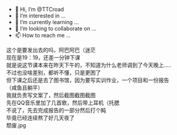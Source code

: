 - 👋 Hi, I’m @TTCroad
- 👀 I’m interested in ...
- 🌱 I’m currently learning ...
- 💞️ I’m looking to collaborate on ...
- 📫 How to reach me ...

<!---
TTCroad/TTCroad is a ✨ special ✨ repository because its `README.md` (this file) appears on your GitHub profile.
You can click the Preview link to take a look at your changes.
--->
这个是要发出去的吗，阿巴阿巴（迷茫<br>
现在是19：19，还差一分钟下课<br>
就是说这节课本来在昨天下午的，不知道为什么老师调到了今天晚上.....<br>
不过也没啥差别，都听不懂，只是更困了<br>
但下课之后还是去了图书馆，因为要写实训作业，一个项目和一份报告<br>
（咸鱼且躺平）<br>
我就负责写文案了，然后截图截图截图<br>
先在QQ音乐里加了几首歌，然后带上耳机（托腮<br>
不说了，先去完成报告的一部分然后打个盹<br>
毕竟已经连续熬了好几天夜了<br>
颓废.jpg
